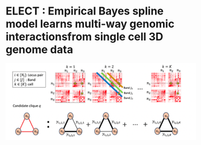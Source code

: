 # ELECT : Empirical Bayes spline model learns multi-way genomic interactionsfrom single cell 3D genome data
![ELECT diagram](/figures/1.png)

